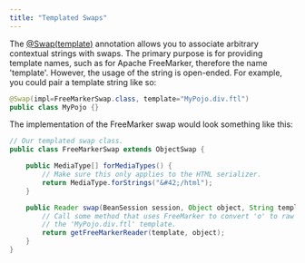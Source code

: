 ```yaml
---
title: "Templated Swaps"
---
```


The [@Swap(template)](../apidocs/org/apache/juneau/annotation/Swap.html#template()) annotation allows you to associate
arbitrary contextual strings with swaps.
The primary purpose is for providing template names, such as for Apache FreeMarker, therefore
the name 'template'.
However, the usage of the string is open-ended.
For example, you could pair a template string like so:
```java
@Swap(impl=FreeMarkerSwap.class, template="MyPojo.div.ftl")
public class MyPojo {}
```
The implementation of the FreeMarker swap would look something like this:
```java
// Our templated swap class.
public class FreeMarkerSwap extends ObjectSwap {

    public MediaType[] forMediaTypes() {
        // Make sure this only applies to the HTML serializer.
        return MediaType.forStrings("&#42;/html");
    }

    public Reader swap(BeanSession session, Object object, String template) throws Exception {
        // Call some method that uses FreeMarker to convert 'o' to raw HTML using
        // the 'MyPojo.div.ftl' template.
        return getFreeMarkerReader(template, object);
    }
}
```